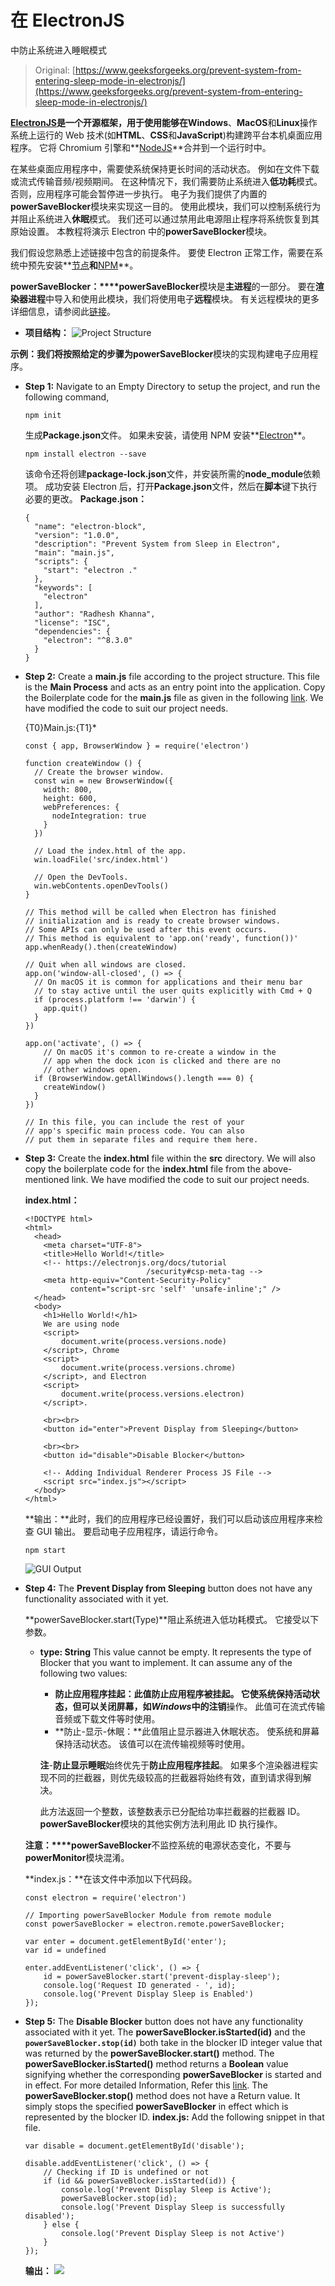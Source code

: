 # 在 ElectronJS

中防止系统进入睡眠模式

> Original: [https://www.geeksforgeeks.org/prevent-system-from-entering-sleep-mode-in-electronjs/](https://www.geeksforgeeks.org/prevent-system-from-entering-sleep-mode-in-electronjs/)

**[ElectronJS](https://www.geeksforgeeks.org/introduction-to-electronjs/)**是一个开源框架，用于使用能够在**Windows**、**MacOS**和**Linux**操作系统上运行的 Web 技术(如**HTML**、**CSS**和**JavaScript**)构建跨平台本机桌面应用程序。 它将 Chromium 引擎和**[NodeJS](https://www.geeksforgeeks.org/introduction-to-nodejs/)**合并到一个运行时中。

在某些桌面应用程序中，需要使系统保持更长时间的活动状态。 例如在文件下载或流式传输音频/视频期间。 在这种情况下，我们需要防止系统进入**低功耗**模式。 否则，应用程序可能会暂停进一步执行。 电子为我们提供了内置的**powerSaveBlocker**模块来实现这一目的。 使用此模块，我们可以控制系统行为并阻止系统进入**休眠**模式。 我们还可以通过禁用此电源阻止程序将系统恢复到其原始设置。 本教程将演示 Electron 中的**powerSaveBlocker**模块。

我们假设您熟悉上述链接中包含的前提条件。 要使 Electron 正常工作，需要在系统中预先安装**[节点](https://www.geeksforgeeks.org/introduction-to-nodejs/)**和**[NPM](https://www.geeksforgeeks.org/node-js-npm-node-package-manager/)**。

**powerSaveBlocker：****powerSaveBlocker**模块是**主进程**的一部分。 要在**渲染器进程**中导入和使用此模块，我们将使用电子**远程**模块。 有关远程模块的更多详细信息，请参阅此[链接](https://www.electronjs.org/docs/api/remote)。

*   **项目结构：**
    ![Project Structure](img/11e9ba807ba34f678d66c15637d6a9b0.png)

**示例：**我们将按照给定的步骤为**powerSaveBlocker**模块的实现构建电子应用程序。

*   **Step 1:** Navigate to an Empty Directory to setup the project, and run the following command,

    ```
    npm init
    ```

    生成**Package.json**文件。 如果未安装，请使用 NPM 安装**[Electron](https://www.geeksforgeeks.org/introduction-to-electronjs/)**。

    ```
    npm install electron --save
    ```

    该命令还将创建**package-lock.json**文件，并安装所需的**node_module**依赖项。 成功安装 Electron 后，打开**Package.json**文件，然后在**脚本**键下执行必要的更改。
    **Package.json：**

    ```
    {
      "name": "electron-block",
      "version": "1.0.0",
      "description": "Prevent System from Sleep in Electron",
      "main": "main.js",
      "scripts": {
        "start": "electron ."
      },
      "keywords": [
        "electron"
      ],
      "author": "Radhesh Khanna",
      "license": "ISC",
      "dependencies": {
        "electron": "^8.3.0"
      }
    }

    ```

*   **Step 2:** Create a **main.js** file according to the project structure. This file is the **Main Process** and acts as an entry point into the application. Copy the Boilerplate code for the **main.js** file as given in the following [link](https://www.electronjs.org/docs/tutorial/first-app#electron-development-in-a-nutshell). We have modified the code to suit our project needs.

    {T0}Main.js:{T1}*

    ```
    const { app, BrowserWindow } = require('electron')

    function createWindow () {
      // Create the browser window.
      const win = new BrowserWindow({
        width: 800,
        height: 600,
        webPreferences: {
          nodeIntegration: true
        }
      })

      // Load the index.html of the app.
      win.loadFile('src/index.html')

      // Open the DevTools.
      win.webContents.openDevTools()
    }

    // This method will be called when Electron has finished
    // initialization and is ready to create browser windows.
    // Some APIs can only be used after this event occurs.
    // This method is equivalent to 'app.on('ready', function())'
    app.whenReady().then(createWindow)

    // Quit when all windows are closed.
    app.on('window-all-closed', () => {
      // On macOS it is common for applications and their menu bar
      // to stay active until the user quits explicitly with Cmd + Q
      if (process.platform !== 'darwin') {
        app.quit()
      }
    })

    app.on('activate', () => {
        // On macOS it's common to re-create a window in the 
        // app when the dock icon is clicked and there are no 
        // other windows open.
      if (BrowserWindow.getAllWindows().length === 0) {
        createWindow()
      }
    })

    // In this file, you can include the rest of your 
    // app's specific main process code. You can also 
    // put them in separate files and require them here.
    ```

*   **Step 3:** Create the **index.html** file within the **src** directory. We will also copy the boilerplate code for the **index.html** file from the above-mentioned link. We have modified the code to suit our project needs.

    **index.html：**

    ```
    <!DOCTYPE html>
    <html>
      <head>
        <meta charset="UTF-8">
        <title>Hello World!</title>
        <!-- https://electronjs.org/docs/tutorial
                               /security#csp-meta-tag -->
        <meta http-equiv="Content-Security-Policy" 
              content="script-src 'self' 'unsafe-inline';" />
      </head>
      <body>
        <h1>Hello World!</h1>
        We are using node 
        <script>
            document.write(process.versions.node)
        </script>, Chrome 
        <script>
            document.write(process.versions.chrome)
        </script>, and Electron 
        <script>
            document.write(process.versions.electron)
        </script>.

        <br><br>
        <button id="enter">Prevent Display from Sleeping</button>

        <br><br>
        <button id="disable">Disable Blocker</button>

        <!-- Adding Individual Renderer Process JS File -->
        <script src="index.js"></script>
      </body>
    </html>
    ```

    **输出：**此时，我们的应用程序已经设置好，我们可以启动该应用程序来检查 GUI 输出。 要启动电子应用程序，请运行命令。

    ```
    npm start
    ```

    ![GUI Output](img/6cad6a49e74271ca014ce290c86e3b65.png)

*   **Step 4:** The **Prevent Display from Sleeping** button does not have any functionality associated with it yet.

    **powerSaveBlocker.start(Type)**阻止系统进入低功耗模式。 它接受以下参数。

    *   **type: String** This value cannot be empty. It represents the type of Blocker that you want to implement. It can assume any of the following two values:
        *   **防止应用程序挂起：**此值防止应用程序被挂起。 它使系统保持活动状态，但可以关闭屏幕，如*Windows*中的**注销**操作。 此值可在流式传输音频或下载文件等时使用。
        *   **防止-显示-休眠：**此值阻止显示器进入休眠状态。 使系统和屏幕保持活动状态。 该值可以在流传输视频等时使用。

        **注**-**防止显示睡眠**始终优先于**防止应用程序挂起**。 如果多个渲染器进程实现不同的拦截器，则优先级较高的拦截器将始终有效，直到请求得到解决。

        此方法返回一个整数，该整数表示已分配给功率拦截器的拦截器 ID。 **powerSaveBlocker**模块的其他实例方法利用此 ID 执行操作。

    **注意：****powerSaveBlocker**不监控系统的电源状态变化，不要与**powerMonitor**模块混淆。

    **index.js：**在该文件中添加以下代码段。

    ```
    const electron = require('electron')

    // Importing powerSaveBlocker Module from remote module
    const powerSaveBlocker = electron.remote.powerSaveBlocker;

    var enter = document.getElementById('enter');
    var id = undefined

    enter.addEventListener('click', () => {
        id = powerSaveBlocker.start('prevent-display-sleep');
        console.log('Request ID generated - ', id);
        console.log('Prevent Display Sleep is Enabled')
    });
    ```

*   **Step 5:** The **Disable Blocker** button does not have any functionality associated with it yet. The **powerSaveBlocker.isStarted(id)** and the **`powerSaveBlocker.stop(id)`** both take in the blocker ID integer value that was returned by the **powerSaveBlocker.start()** method. The **powerSaveBlocker.isStarted()** method returns a **Boolean** value signifying whether the corresponding **powerSaveBlocker** is started and in effect. For more detailed Information, Refer this [link](https://www.electronjs.org/docs/api/power-save-blocker#powersaveblockerisstartedid). The **powerSaveBlocker.stop()** method does not have a Return value. It simply stops the specified **powerSaveBlocker** in effect which is represented by the blocker ID.
    **index.js:** Add the following snippet in that file.

    ```
    var disable = document.getElementById('disable');

    disable.addEventListener('click', () => {
        // Checking if ID is undefined or not
        if (id && powerSaveBlocker.isStarted(id)) {
            console.log('Prevent Display Sleep is Active');
            powerSaveBlocker.stop(id);
            console.log('Prevent Display Sleep is successfully disabled');
        } else {
            console.log('Prevent Display Sleep is not Active')
        }
    });
    ```

    **输出：**
    ![](img/562f8e70deae2cad35492b6e0a05e253.png)